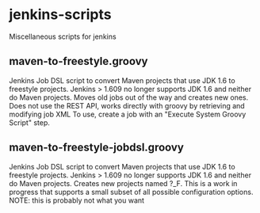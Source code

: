 # jenkins-scripts

Miscellaneous scripts for jenkins


maven-to-freestyle.groovy
-----------------------
Jenkins Job DSL script to convert Maven projects that use JDK 1.6 to freestyle projects. 
Jenkins > 1.609 no longer supports JDK 1.6 and neither do Maven projects. 
Moves old jobs out of the way and creates new ones.
Does not use the REST API, works directly with groovy by retrieving and modifying job XML
To use, create a job with an "Execute System Groovy Script" step.


maven-to-freestyle-jobdsl.groovy
-----------------------
Jenkins Job DSL script to convert Maven projects that use JDK 1.6 to freestyle projects. 
Jenkins > 1.609 no longer supports JDK 1.6 and neither do Maven projects. 
Creates new projects named ?_F. 
This is a work in progress that supports a small subset of all possible configuration options.
NOTE: this is probably not what you want
